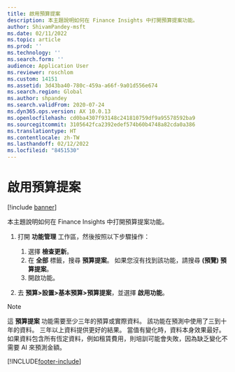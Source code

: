```yaml
---
title: 啟用預算提案
description: 本主題說明如何在 Finance Insights 中打開預算提案功能。
author: ShivamPandey-msft
ms.date: 02/11/2022
ms.topic: article
ms.prod: ''
ms.technology: ''
ms.search.form: ''
audience: Application User
ms.reviewer: roschlom
ms.custom: 14151
ms.assetid: 3d43ba40-780c-459a-a66f-9a01d556e674
ms.search.region: Global
ms.author: shpandey
ms.search.validFrom: 2020-07-24
ms.dyn365.ops.version: AX 10.0.13
ms.openlocfilehash: cd0ba4307f93148c241810759df9a95578592ba9
ms.sourcegitcommit: 3105642fca2392edef574b60b4748a82cda0a386
ms.translationtype: HT
ms.contentlocale: zh-TW
ms.lasthandoff: 02/12/2022
ms.locfileid: "8451530"
---
```

# <a name="enable-budget-proposal"></a>啟用預算提案

[!include [banner](../includes/banner.md)]

本主題說明如何在 Finance Insights 中打開預算提案功能。

1. 打開 **功能管理** 工作區，然後按照以下步驟操作：

    1. 選擇 **檢查更新**。
    2. 在 **全部** 標籤，搜尋 **預算提案**。 如果您沒有找到該功能，請搜尋 **(預覽) 預算提案**。 
    3. 開啟功能。

2. 去 **預算\>設置\>基本預算\>預算提案**，並選擇 **啟用功能**。

> [!NOTE]
> 這 **預算提案** 功能需要至少三年的預算或實際資料。 該功能在預測中使用了三到十年的資料。 三年以上資料提供更好的結果。 當值有變化時，資料本身效果最好。 如果資料包含所有恆定資料，例如租賃費用，則培訓可能會失敗，因為缺乏變化不需要 AI 來預測金額。

[!INCLUDE[footer-include](../../includes/footer-banner.md)]

